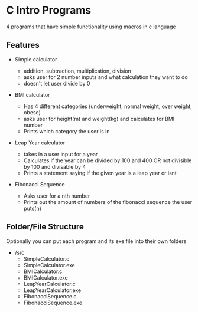 # C Intro Programs
4 programs that have simple functionality using macros in c language

## Features

- Simple calculator
  - addition, subtraction, multiplication, division
  - asks user for 2 number inputs and what calculation they want to do
  - doesn't let user divide by 0

- BMI calculator
  - Has 4 different categories (underweight, normal weight, over weight, obese)
  - asks user for height(m) and weight(kg) and calculates for BMI number
  - Prints which category the user is in
 
- Leap Year calculator
  - takes in a user input for a year
  - Calculates if the year can be divided by 100 and 400 OR not divisible by 100 and divisable by 4
  - Prints a statement saying if the given year is a leap year or isnt
 
- Fibonacci Sequence
  - Asks user for a nth number
  - Prints out the amount of numbers of the fibonacci sequence the user puts(n)

## Folder/File Structure 
Optionally you can put each program and its exe file into their own folders

- /src
  - SimpleCalculator.c
  - SimpleCalculator.exe
  - BMICalculator.c
  - BMICalculator.exe
  - LeapYearCalculator.c
  - LeapYearCalculator.exe
  - FibonacciSequence.c
  - FibonacciSequence.exe
